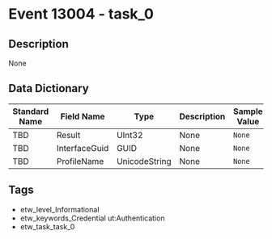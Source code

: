 # Event 13004 - task_0

## Description
None

## Data Dictionary
|Standard Name|Field Name|Type|Description|Sample Value|
|---|---|---|---|---|
|TBD|Result|UInt32|None|`None`|
|TBD|InterfaceGuid|GUID|None|`None`|
|TBD|ProfileName|UnicodeString|None|`None`|

## Tags
* etw_level_Informational
* etw_keywords_Credential ut:Authentication
* etw_task_task_0